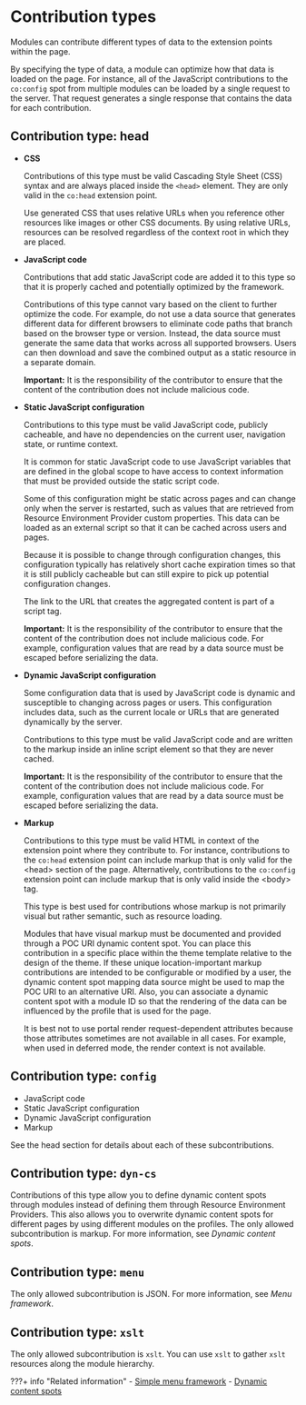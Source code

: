 # Contribution types

Modules can contribute different types of data to the extension points within the page.

By specifying the type of data, a module can optimize how that data is loaded on the page. For instance, all of the JavaScript contributions to the `co:config` spot from multiple modules can be loaded by a single request to the server. That request generates a single response that contains the data for each contribution.

## Contribution type: head

-   **CSS**

    Contributions of this type must be valid Cascading Style Sheet \(CSS\) syntax and are always placed inside the `<head>` element. They are only valid in the `co:head` extension point.

    Use generated CSS that uses relative URLs when you reference other resources like images or other CSS documents. By using relative URLs, resources can be resolved regardless of the context root in which they are placed.

-   **JavaScript code**

    Contributions that add static JavaScript code are added it to this type so that it is properly cached and potentially optimized by the framework.

    Contributions of this type cannot vary based on the client to further optimize the code. For example, do not use a data source that generates different data for different browsers to eliminate code paths that branch based on the browser type or version. Instead, the data source must generate the same data that works across all supported browsers. Users can then download and save the combined output as a static resource in a separate domain.

    **Important:** It is the responsibility of the contributor to ensure that the content of the contribution does not include malicious code.

-   **Static JavaScript configuration**

    Contributions to this type must be valid JavaScript code, publicly cacheable, and have no dependencies on the current user, navigation state, or runtime context.

    It is common for static JavaScript code to use JavaScript variables that are defined in the global scope to have access to context information that must be provided outside the static script code.

    Some of this configuration might be static across pages and can change only when the server is restarted, such as values that are retrieved from Resource Environment Provider custom properties. This data can be loaded as an external script so that it can be cached across users and pages.

    Because it is possible to change through configuration changes, this configuration typically has relatively short cache expiration times so that it is still publicly cacheable but can still expire to pick up potential configuration changes.

    The link to the URL that creates the aggregated content is part of a script tag.

    **Important:** It is the responsibility of the contributor to ensure that the content of the contribution does not include malicious code. For example, configuration values that are read by a data source must be escaped before serializing the data.

-   **Dynamic JavaScript configuration**

    Some configuration data that is used by JavaScript code is dynamic and susceptible to changing across pages or users. This configuration includes data, such as the current locale or URLs that are generated dynamically by the server.

    Contributions to this type must be valid JavaScript code and are written to the markup inside an inline script element so that they are never cached.

    **Important:** It is the responsibility of the contributor to ensure that the content of the contribution does not include malicious code. For example, configuration values that are read by a data source must be escaped before serializing the data.

-   **Markup**

    Contributions to this type must be valid HTML in context of the extension point where they contribute to. For instance, contributions to the `co:head` extension point can include markup that is only valid for the <head\> section of the page. Alternatively, contributions to the `co:config` extension point can include markup that is only valid inside the <body\> tag.

    This type is best used for contributions whose markup is not primarily visual but rather semantic, such as resource loading.

    Modules that have visual markup must be documented and provided through a POC URI dynamic content spot. You can place this contribution in a specific place within the theme template relative to the design of the theme. If these unique location-important markup contributions are intended to be configurable or modified by a user, the dynamic content spot mapping data source might be used to map the POC URI to an alternative URI. Also, you can associate a dynamic content spot with a module ID so that the rendering of the data can be influenced by the profile that is used for the page.

    It is best not to use portal render request-dependent attributes because those attributes sometimes are not available in all cases. For example, when used in deferred mode, the render context is not available.


## Contribution type: `config`

-   JavaScript code
-   Static JavaScript configuration
-   Dynamic JavaScript configuration
-   Markup

See the head section for details about each of these subcontributions.

## Contribution type: `dyn-cs`

Contributions of this type allow you to define dynamic content spots through modules instead of defining them through Resource Environment Providers. This also allows you to overwrite dynamic content spots for different pages by using different modules on the profiles. The only allowed subcontribution is markup. For more information, see *Dynamic content spots*.

## Contribution type: `menu`

The only allowed subcontribution is JSON. For more information, see *Menu framework*.

## Contribution type: `xslt`

The only allowed subcontribution is `xslt`. You can use `xslt` to gather `xslt` resources along the module hierarchy.


???+ info "Related information"
    - [Simple menu framework](../customizing_theme/menus/simple_menu_framework/index.md)
    - [Dynamic content spots](../customizing_theme/dynamic_content_spots/index.md)

